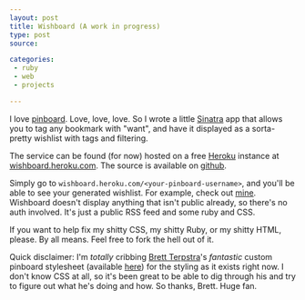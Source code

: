 ```yaml
---
layout: post
title: Wishboard (A work in progress)
type: post
source:

categories:
 - ruby
 - web
 - projects

---
```

I love [pinboard][]. Love, love, love. So I wrote a little [Sinatra][] app that allows you to tag any bookmark with "want", and have it displayed as a sorta-pretty wishlist with tags and filtering.

The service can be found (for now) hosted on a free [Heroku][] instance at [wishboard.heroku.com][]. The source is available on [github][].

Simply go to `wishboard.heroku.com/<your-pinboard-username>`, and you'll be able to see your generated wishlist. For example, check out [mine][my_wishboard]. Wishboard doesn't display anything that isn't public already, so there's no auth involved. It's just a public RSS feed and some ruby and CSS.

If you want to help fix my shitty CSS, my shitty Ruby, or my shitty HTML, please. By all means. Feel free to fork the hell out of it.

Quick disclaimer: I'm _totally_ cribbing [Brett Terpstra][]'s _fantastic_ custom pinboard stylesheet (available [here][bt-pinboard]) for the styling as it exists right now. I don't know CSS at all, so it's been great to be able to dig through his and try to figure out what he's doing and how. So thanks, Brett. Huge fan.

[pinboard]: http://www.pinboard.in
[Sinatra]: http://www.sinatrarb.com/
[Heroku]: http://www.heroku.com
[wishboard.heroku.com]: http://wishboard.heroku.com
[github]: http://www.github.com/gfontenot/wishboard
[my_wishboard]: http://wishboard.heroku.com/gfontenot
[Brett Terpstra]: http://brettterpstra.com/
[bt-pinboard]: http://brettterpstra.com/pinboard-redesign-experiment/